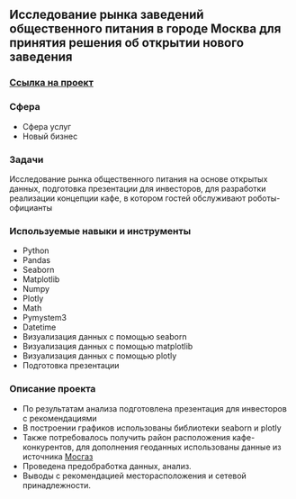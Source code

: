 ## Исследование рынка заведений общественного питания в городе Москва для принятия решения об открытии нового заведения

### [Ссылка на проект](https://github.com/Jkmuf2022/ya_practicum_da/blob/main/08-issledovanie-zavedeniy-obshestvennogo-pitaniya/8-analys-cafe-moscow.ipynb)

### Сфера
* Сфера услуг
* Новый бизнес

### Задачи
Исследование рынка общественного питания на основе открытых данных, подготовка презентации для инвесторов, 
для разработки реализации концепции кафе, в котором гостей обслуживают роботы-официанты

### Используемые навыки и инструменты
* Python 
* Pandas
* Seaborn
* Matplotlib
* Numpy 
* Plotly 
* Math
* Pymystem3 
* Datetime
* Визуализация данных с помощью seaborn
* Визуализация данных с помощью matplotlib 
* Визуализация данных с помощью plotly 
* Подготовка презентации   

### Описание проекта
* По результатам анализа подготовлена презентация для инвесторов с рекомендациями
* В построении графиков использованы библиотеки seaborn и plotly
* Также потребовалось получить район расположения кафе-конкурентов, для дополнения геоданных использованы данные из источника [Мосгаз](https://frs.noosphere.ru/xmlui/bitstream/handle/20.500.11925/714058/mosgaz-streets.csv?sequence=1&isAllowed=y)
* Проведена предобработка данных, анализ.
* Выводы с рекомендацией месторасположения и сетевой принадлежности.
